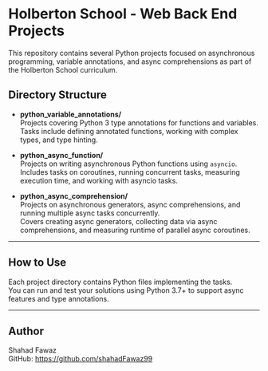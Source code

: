 # Holberton School - Web Back End Projects

This repository contains several Python projects focused on asynchronous programming, variable annotations, and async comprehensions as part of the Holberton School curriculum.

## Directory Structure

- **python_variable_annotations/**  
  Projects covering Python 3 type annotations for functions and variables.  
  Tasks include defining annotated functions, working with complex types, and type hinting.

- **python_async_function/**  
  Projects on writing asynchronous Python functions using `asyncio`.  
  Includes tasks on coroutines, running concurrent tasks, measuring execution time, and working with asyncio tasks.

- **python_async_comprehension/**  
  Projects on asynchronous generators, async comprehensions, and running multiple async tasks concurrently.  
  Covers creating async generators, collecting data via async comprehensions, and measuring runtime of parallel async coroutines.

---

## How to Use

Each project directory contains Python files implementing the tasks.  
You can run and test your solutions using Python 3.7+ to support async features and type annotations.

---

## Author

Shahad Fawaz  
GitHub: https://github.com/shahadFawaz99

